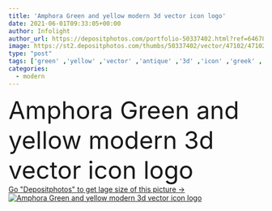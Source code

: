 ```yaml
---
title: 'Amphora Green and yellow modern 3d vector icon logo'
date: 2021-06-01T09:33:05+00:00
author: Infolight
author_url: https://depositphotos.com/portfolio-50337402.html?ref=64678756
image: https://st2.depositphotos.com/thumbs/50337402/vector/47102/471020748/api_thumb_450.jpg?forcejpeg=true
type: "post"
tags: ['green' ,'yellow' ,'vector' ,'antique' ,'3d' ,'icon' ,'greek' ,'pottery' ,'logo' ,'amphora' ,'monuments' ,'eps' ,'premium' ,'art and design' ]
categories: 
  - modern
---
```

<div aling="center">
            <font size="60"> Amphora Green and yellow modern 3d vector icon logo</font>   
</div>
<div>
    <a href='https://depositphotos.com/471020748/stock-illustration-amphora-green-yellow-modern-vector.html?ref=64678756' target=_blank > Go "Depositphotos" to get lage size of this picture ->
        <img href='https://depositphotos.com/471020748/stock-illustration-amphora-green-yellow-modern-vector.html?ref=64678756' src='https://st2.depositphotos.com/50337402/47102/v/950/depositphotos_471020748-stock-illustration-amphora-green-yellow-modern-vector.jpg?forcejpeg=true' alt='Amphora Green and yellow modern 3d vector icon logo' >
    </a>
</div>
